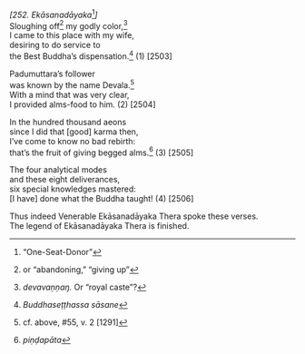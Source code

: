 *\[252. Ekāsanadāyaka*[^1]*\]*  
Sloughing off[^2] my godly color,[^3]  
I came to this place with my wife,  
desiring to do service to  
the Best Buddha’s dispensation.[^4] (1) \[2503\]

Padumuttara’s follower  
was known by the name Devala.[^5]  
With a mind that was very clear,  
I provided alms-food to him. (2) \[2504\]

In the hundred thousand aeons  
since I did that \[good\] karma then,  
I’ve come to know no bad rebirth:  
that’s the fruit of giving begged alms.[^6] (3) \[2505\]

The four analytical modes  
and these eight deliverances,  
six special knowledges mastered:  
\[I have\] done what the Buddha taught! (4) \[2506\]

Thus indeed Venerable Ekāsanadāyaka Thera spoke these verses.  
The legend of Ekāsanadāyaka Thera is finished.

[^1]: “One-Seat-Donor”

[^2]: or “abandoning,” “giving up”

[^3]: *devavaṇṇaŋ.* Or “royal caste”?

[^4]: *Buddhaseṭṭhassa sāsane*

[^5]: cf. above, \#55, v. 2 \[1291\]

[^6]: *piṇḍapāta*
